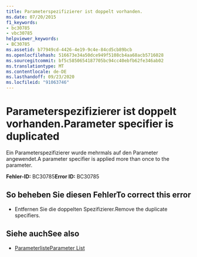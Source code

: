 ```yaml
---
title: Parameterspezifizierer ist doppelt vorhanden.
ms.date: 07/20/2015
f1_keywords:
- bc30785
- vbc30785
helpviewer_keywords:
- BC30785
ms.assetid: b77949cd-4426-4e19-9c4e-84cd5cb89bcb
ms.openlocfilehash: 516673e34a50dce949f5108cb4aa68acb5716028
ms.sourcegitcommit: bf5c5850654187705bc94cc40ebfb62fe346ab02
ms.translationtype: MT
ms.contentlocale: de-DE
ms.lasthandoff: 09/23/2020
ms.locfileid: "91063746"
---
```

# <a name="parameter-specifier-is-duplicated"></a><span data-ttu-id="e3242-102">Parameterspezifizierer ist doppelt vorhanden.</span><span class="sxs-lookup"><span data-stu-id="e3242-102">Parameter specifier is duplicated</span></span>

<span data-ttu-id="e3242-103">Ein Parameterspezifizierer wurde mehrmals auf den Parameter angewendet.</span><span class="sxs-lookup"><span data-stu-id="e3242-103">A parameter specifier is applied more than once to the parameter.</span></span>  
  
 <span data-ttu-id="e3242-104">**Fehler-ID:** BC30785</span><span class="sxs-lookup"><span data-stu-id="e3242-104">**Error ID:** BC30785</span></span>  
  
## <a name="to-correct-this-error"></a><span data-ttu-id="e3242-105">So beheben Sie diesen Fehler</span><span class="sxs-lookup"><span data-stu-id="e3242-105">To correct this error</span></span>  
  
- <span data-ttu-id="e3242-106">Entfernen Sie die doppelten Spezifizierer.</span><span class="sxs-lookup"><span data-stu-id="e3242-106">Remove the duplicate specifiers.</span></span>  
  
## <a name="see-also"></a><span data-ttu-id="e3242-107">Siehe auch</span><span class="sxs-lookup"><span data-stu-id="e3242-107">See also</span></span>

- [<span data-ttu-id="e3242-108">Parameterliste</span><span class="sxs-lookup"><span data-stu-id="e3242-108">Parameter List</span></span>](../language-reference/statements/parameter-list.md)
